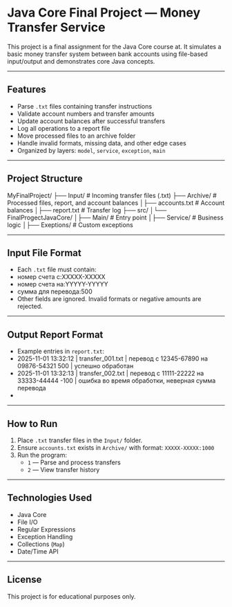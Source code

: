 # Java Core Final Project — Money Transfer Service

This project is a final assignment for the Java Core course at. It simulates a basic money transfer system between bank accounts using file-based input/output and demonstrates core Java concepts.

---

## Features

- Parse `.txt` files containing transfer instructions
- Validate account numbers and transfer amounts
- Update account balances after successful transfers
- Log all operations to a report file
- Move processed files to an archive folder
- Handle invalid formats, missing data, and other edge cases
- Organized by layers: `model`, `service`, `exception`, `main`

---

## Project Structure
MyFinalProject/ 
├── Input/ # Incoming transfer files (.txt) 
├── Archive/ # Processed files, report, and account balances 
│├── accounts.txt # Account balances 
│├── report.txt # Transfer log 
├── src/ 
│└── FinalProgectJavaCore/ 
│├── Main/ # Entry point 
│├── Service/ # Business logic 
│├── Exeptions/ # Custom exceptions

---

## Input File Format

- Each `.txt` file must contain:
- номер счета с:XXXXX-XXXXX
- номер счета на:YYYYY-YYYYY
- сумма для перевода:500
- Other fields are ignored. Invalid formats or negative amounts are rejected.

---

## Output Report Format

- Example entries in `report.txt`:
- 2025-11-01 13:32:12 | transfer_001.txt | перевод с 12345-67890 на 09876-54321 500 | успешно обработан
- 2025-11-01 13:32:13 | transfer_002.txt | перевод с 11111-22222 на 33333-44444 -100 | ошибка во время обработки, неверная сумма перевода
- 
---

## How to Run

1. Place `.txt` transfer files in the `Input/` folder.
2. Ensure `accounts.txt` exists in `Archive/` with format: `XXXXX-XXXXX:1000`
3. Run the program:
   - `1` — Parse and process transfers
   - `2` — View transfer history

---

## Technologies Used

- Java Core
- File I/O
- Regular Expressions
- Exception Handling
- Collections (`Map`)
- Date/Time API

---

## License

This project is for educational purposes only.



 
